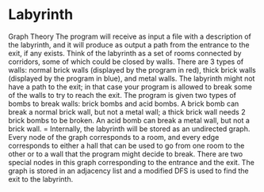 # Labyrinth
Graph Theory
The program will receive as input a file with a description of the labyrinth, and it will produce as output a path from the entrance to
the exit, if any exists. Think of the labyrinth as a set of rooms connected by corridors, some of which could
be closed by walls. There are 3 types of walls: normal brick walls (displayed by the program in red), thick
brick walls (displayed by the program in blue), and metal walls. The labyrinth might not have a path to the
exit; in that case your program is allowed to break some of the walls to try to reach the exit. The program is
given two types of bombs to break walls: brick bombs and acid bombs. A brick bomb can break a normal
brick wall, but not a metal wall; a thick brick wall needs 2 brick bombs to be broken. An acid bomb can
break a metal wall, but not a brick wall. =
Internally, the labyrinth will be stored as an undirected graph. Every node of the graph corresponds to a
room, and every edge corresponds to either a hall that can be used to go from one room to the other or to a
wall that the program might decide to break. There are two special nodes in this graph corresponding to the
entrance and the exit.
The graph is stored in an adjacency list and a modified DFS is used to find the exit to the labyrinth.
